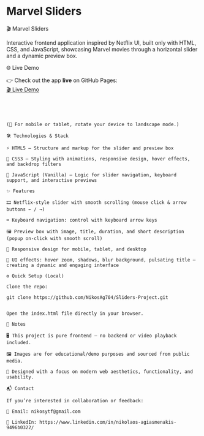 # Marvel Sliders

🎬 Marvel Sliders

Interactive frontend application inspired by Netflix UI, built only with HTML, CSS, and JavaScript, showcasing Marvel movies through a horizontal slider and a dynamic preview box.

🌐 Live Demo


👉 Check out the app **live** on GitHub Pages:  
[🎬 Live Demo](https://nikosag704.github.io/Sliders-Project/index.html)
```)




(📱 For mobile or tablet, rotate your device to landscape mode.)

🛠️ Technologies & Stack

⚡ HTML5 – Structure and markup for the slider and preview box

🎨 CSS3 – Styling with animations, responsive design, hover effects, and backdrop filters

🧩 JavaScript (Vanilla) – Logic for slider navigation, keyboard support, and interactive previews

✨ Features

🎞️ Netflix-style slider with smooth scrolling (mouse click & arrow buttons ← / →)

⌨️ Keyboard navigation: control with keyboard arrow keys

🖼️ Preview box with image, title, duration, and short description (popup on-click with smooth scroll)

📱 Responsive design for mobile, tablet, and desktop

💫 UI effects: hover zoom, shadows, blur background, pulsating title — creating a dynamic and engaging interface

⚙️ Quick Setup (Local)

Clone the repo:

git clone https://github.com/NikosAg704/Sliders-Project.git


Open the index.html file directly in your browser.

📝 Notes

🖥️ This project is pure frontend — no backend or video playback included.

🖼️ Images are for educational/demo purposes and sourced from public media.

🎨 Designed with a focus on modern web aesthetics, functionality, and usability.

📬 Contact

If you’re interested in collaboration or feedback:

📧 Email: nikosytf@gmail.com

🔗 LinkedIn: https://www.linkedin.com/in/nikolaos-agiasmenakis-9496b0322/
